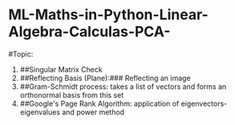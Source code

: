 # ML-Maths-in-Python-Linear-Algebra-Calculas-PCA-


#Topic: 

1. ##Singular Matrix Check 
2. ##Reflecting Basis (Plane):### Reflecting an image 
3. ##Gram-Schmidt process: takes a list of vectors and forms an orthonormal basis from this set
4. ##Google's Page Rank Algorithm: application of eigenvectors-eigenvalues and power method
